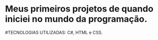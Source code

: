 # Meus primeiros projetos de quando iniciei no mundo da programação.

#TECNOLOGIAS UTILIZADAS:
C#, HTML e CSS.
